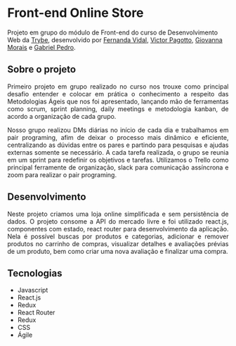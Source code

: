 # Front-end Online Store

Projeto em grupo do módulo de Front-end do curso de Desenvolvimento Web da [Trybe](https://www.betrybe.com/), desenvolvido por [Fernanda Vidal](https://github.com/Fernanda-Vidal), [Victor Pagotto](https://github.com/Victorpagotto), [Giovanna Morais](https://github.com/GiovannaMorais) e [Gabriel Pedro](https://github.com/GabrielSscotT).

## Sobre o projeto

<div align="justify">
Primeiro projeto em grupo realizado no curso nos trouxe como principal desafio entender e colocar em prática o conhecimento a respeito das Metodologias Ágeis que nos foi apresentado, lançando mão de ferramentas como scrum, sprint planning, daily meetings e metodologia kanban, de acordo a organização de cada grupo.

Nosso grupo realizou DMs diárias no início de cada dia e trabalhamos em pair programing, afim de deixar o processo mais dinâmico e eficiente, centralizando as dúvidas entre os pares e partindo para pesquisas e ajudas externas somente se necessário. A cada tarefa realizada, o grupo se reunia em um sprint para redefinir os objetivos e tarefas. Utilizamos o Trello como principal ferramente de organização, slack para comunicação assíncrona e zoom para realizar o pair programing.
</div>

## Desenvolvimento 

<div align="justify">
Neste projeto criamos uma loja online simplificada e sem persistência de dados. O projeto consome a API do mercado livre e foi utilizado react.js, componentes com estado, react router para desenvolvimento da aplicação. Nela é possível buscas por produtos e categorias, adicionar e remover produtos no carrinho de compras, visualizar detalhes e avaliações prévias de um produto, bem como criar uma nova avaliação e finalizar uma compra.
</div>

## Tecnologias

* Javascript
* React.js
* Redux
* React Router
* Redux
* CSS
* Ágile

